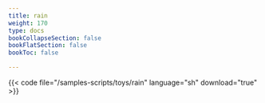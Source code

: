 ```yaml
---
title: rain
weight: 170
type: docs
bookCollapseSection: false
bookFlatSection: false
bookToc: false

---
```


{{< code file="/samples-scripts/toys/rain" language="sh" download="true" >}}
